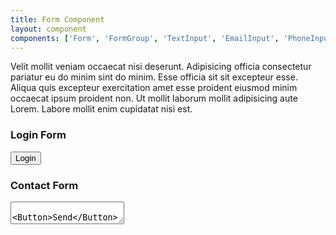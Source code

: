 ```yaml
---
title: Form Component
layout: component
components: ['Form', 'FormGroup', 'TextInput', 'EmailInput', 'PhoneInput', 'PasswordInput', 'TextArea', 'Button']
---
```


<script>
  import { Form, FormGroup, TextInput, EmailInput, PhoneInput, PasswordInput, TextArea, Button, Preview } from '$lib/components'
</script>

Velit mollit veniam occaecat nisi deserunt. Adipisicing officia consectetur pariatur eu do minim sint do minim. Esse officia sit sit excepteur esse. Aliqua quis excepteur exercitation amet esse proident eiusmod minim occaecat ipsum proident non. Ut mollit laborum mollit adipisicing aute Lorem. Labore mollit enim cupidatat nisi est.

### Login Form

<Form on:submit>
  <FormGroup legend="Login Form">
    <TextInput
      label="User Name"
      autocomplete="username"
      placeholder="John Doe"
      description="Please enter your name!"
    />
    <PasswordInput
      name="password"
      label="Password"
      placeholder="123456"
      description="Please enter a secure password!"
    />
  </FormGroup>
  <Button>Login</Button>
</Form>

### Contact Form

<Form on:submit>
  <FormGroup legend="Contact Form">
    <TextInput
      label="Name"
      name="name"
      autocomplete="name"
      placeholder="John Doe"
    />
    <EmailInput
      label="Email"
      name="email"
      placeholder="john@doe.com"
    />
    <PhoneInput
      label="Phone"
      name="phone"
      placeholder="+49 1234 1234567"
    />
    <TextArea
      label="Message"
      name="message"
      placeholder="I want to know more about your product."
      maxLength=200
    />
    <Button>Send</Button>
  </FormGroup>
</Form>
